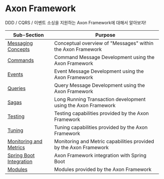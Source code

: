 # Axon Framework

DDD / CQRS / 이벤트 소싱을 지원하는 Axon Framework에 대해서 알아보자!

| Sub-Section                 | Purpose                                                      |
| --------------------------- | ------------------------------------------------------------ |
| [Messaging Concepts]()      | Conceptual overview of "Messages" within the Axon Framework  |
| [Commands]()                | Command Message Development using the Axon Framework         |
| [Events]()                  | Event Message Development using the Axon Framework           |
| [Queries]()                 | Query Message Development using the Axon Framework           |
| [Sagas]()                   | Long Running Transaction development using the Axon Framework |
| [Testing]()                 | Testing capabilities provided by the Axon Framework          |
| [Tuning]()                  | Tuning capabilities provided by the Axon Framework           |
| [Monitoring and Metrics]()  | Monitoring and Metric capabilities provided by the Axon Framework |
| [Spring Boot Integration]() | Axon Framework integration with Spring Boot                  |
| [Modules]()                 | Modules provided by the Axon Framework                       |

